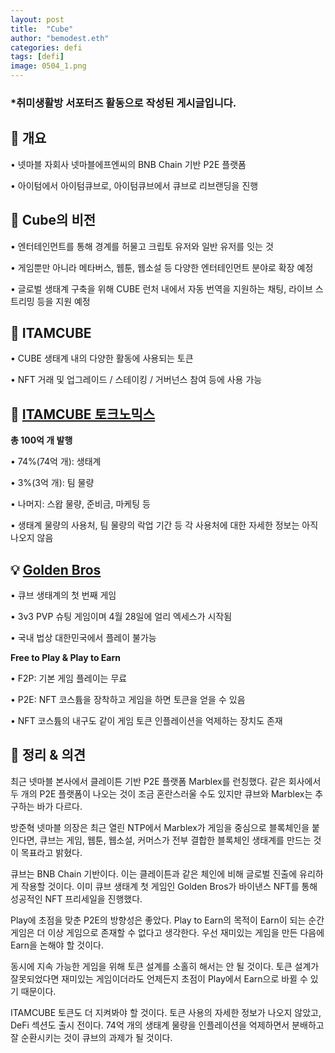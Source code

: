 ```yaml
---
layout: post
title:  "Cube"
author: "bemodest.eth"
categories: defi
tags: [defi]
image: 0504_1.png
---
```


### *취미생활방 서포터즈 활동으로 작성된 게시글입니다.

## 🔎 개요
• 넷마블 자회사 넷마블에프엔씨의 BNB Chain 기반 P2E 플랫폼

• 아이텀에서 아이텀큐브로, 아이텀큐브에서 큐브로 리브랜딩을 진행

## 🔎 Cube의 비전
• 엔터테인먼트를 통해 경계를 허물고 크립토 유저와 일반 유저를 잇는 것

• 게임뿐만 아니라 메타버스, 웹툰, 웹소설 등 다양한 엔터테인먼트 분야로 확장 예정

• 글로벌 생태계 구축을 위해 CUBE 런처 내에서 자동 번역을 지원하는 채팅, 라이브 스트리밍 등을 지원 예정 

## 🔎 ITAMCUBE
• CUBE 생태계 내의 다양한 활동에 사용되는 토큰

• NFT 거래 및 업그레이드 / 스테이킹 / 거버넌스 참여 등에 사용 가능

## 🔎 [ITAMCUBE 토크노믹스](https://whitepaper.cube.store/cube-token-usditamcube/itam-tokenomics)
**총 100억 개 발행**

• 74%(74억 개): 생태계

• 3%(3억 개): 팀 물량

• 나머지: 스왑 물량, 준비금, 마케팅 등

• 생태계 물량의 사용처, 팀 물량의 락업 기간 등 각 사용처에 대한 자세한 정보는 아직 나오지 않음

## 💡 [Golden Bros](https://golden-bros.gitbook.io/golden-bros/)
• 큐브 생태계의 첫 번째 게임

• 3v3 PVP 슈팅 게임이며 4월 28일에 얼리 엑세스가 시작됨

• 국내 법상 대한민국에서 플레이 불가능

  **Free to Play & Play to Earn**

• F2P: 기본 게임 플레이는 무료

• P2E: NFT 코스튬을 장착하고 게임을 하면 토큰을 얻을 수 있음

• NFT 코스튬의 내구도 같이 게임 토큰 인플레이션을 억제하는 장치도 존재

## 🔎 정리 & 의견
최근 넷마블 본사에서 클레이튼 기반 P2E 플랫폼 Marblex를 런칭했다. 같은 회사에서 두 개의 P2E 플랫폼이 나오는 것이 조금 혼란스러울 수도 있지만 큐브와 Marblex는 추구하는 바가 다르다.

방준혁 넷마블 의장은 최근 열린 NTP에서 Marblex가 게임을 중심으로 블록체인을 붙인다면, 큐브는 게임, 웹툰, 웹소설, 커머스가 전부 결합한 블록체인 생태계를 만드는 것이 목표라고 밝혔다.

큐브는 BNB Chain 기반이다. 이는 클레이튼과 같은 체인에 비해 글로벌 진출에 유리하게 작용할 것이다. 이미 큐브 생태계 첫 게임인 Golden Bros가 바이낸스 NFT를 통해 성공적인 NFT 프리세일을 진행했다.

Play에 초점을 맞춘 P2E의 방향성은 좋았다. Play to Earn의 목적이 Earn이 되는 순간 게임은 더 이상 게임으로 존재할 수 없다고 생각한다. 우선 재미있는 게임을 만든 다음에 Earn을 논해야 할 것이다.

동시에 지속 가능한 게임을 위해 토큰 설계를 소홀히 해서는 안 될 것이다. 토큰 설계가 잘못되었다면 재미있는 게임이더라도 언제든지 초점이 Play에서 Earn으로 바뀔 수 있기 때문이다.

ITAMCUBE 토큰도 더 지켜봐야 할 것이다. 토큰 사용의 자세한 정보가 나오지 않았고, DeFi 섹션도 출시 전이다. 74억 개의 생태계 물량을 인플레이션을 억제하면서 분배하고 잘 순환시키는 것이 큐브의 과제가 될 것이다.
